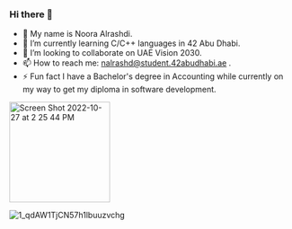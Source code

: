 ### Hi there 👋

- 🌝 My name is Noora Alrashdi.
- 🌱 I’m currently learning C/C++ languages in 42 Abu Dhabi.
- 👯 I’m looking to collaborate on UAE Vision 2030.
- 📫 How to reach me: nalrashd@student.42abudhabi.ae .
- ⚡ Fun fact I have a Bachelor's degree in Accounting while currently on my way to get my diploma in software development.

<img width="179" alt="Screen Shot 2022-10-27 at 2 25 44 PM" src="https://user-images.githubusercontent.com/101207512/198260759-c950c0ab-302a-4eb7-af0a-a5a6688bed48.png">

![1_qdAW1TjCN57h1lbuuzvchg](https://user-images.githubusercontent.com/101207512/198260137-b5d5c6d2-3de5-4777-99be-9b0fee65f4f6.gif)

